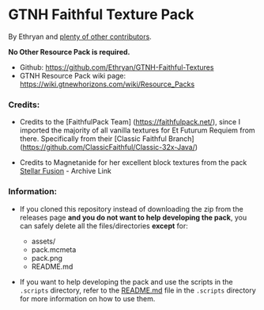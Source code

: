 # GTNH Faithful Texture Pack
By Ethryan and [plenty of other contributors](https://github.com/Ethryan/GTNH-Faithful-Textures/graphs/contributors).

**No Other Resource Pack is required.**

- Github: https://github.com/Ethryan/GTNH-Faithful-Textures
- GTNH Resource Pack wiki page: https://wiki.gtnewhorizons.com/wiki/Resource_Packs

### Credits:

- Credits to the [FaithfulPack Team] (https://faithfulpack.net/), since I imported the majority of all vanilla textures for Et Futurum Requiem from there. Specifically from their [Classic Faithful Branch] (https://github.com/ClassicFaithful/Classic-32x-Java/)

- Credits to Magnetanide for her excellent block textures from the pack [Stellar Fusion](https://web.archive.org/web/20230430014009/https://www.gtnewhorizons.com/forum/m/36844562/viewthread/32547244-stellar-fusion-gregtech-32x32-v034) - Archive Link

### Information:

- If you cloned this repository instead of downloading the zip from the releases page **and you do not want to help developing the pack**, you can safely delete all the files/directories **except** for:
	- assets/
	- pack.mcmeta
	- pack.png
	- README.md

- If you want to help developing the pack and use the scripts in the `.scripts` directory, refer to the [README.md](/.scripts/README.md) file in the `.scripts` directory for more information on how to use them.